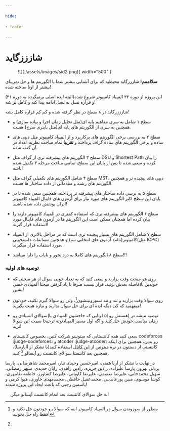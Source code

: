 ```yaml
--- 

hide:

- footer

---
```


<h1 class="blog-title"> شازززگاید </h1>

<figure markdown>
  ![](./assets/images/sid2.png){ width="500" }
<figcaption></figcaption>
</figure>

**سلااممم!** شازززگاید محیطیه که برای آشنایی بیشتر شما با الگوریتم ها و حل تمرینای بیشتر از اونا ساخته شده!

این پروژه از دوره ۳۲ المپیاد کامپیوتر شروع شده(البته ایده اصلی برمیگرده به دوره ۳۱) و قراره نسل به نسل ادامه پیدا کنه و کامل تر شه!

شاززززگاید در ۸ سطح در نظر گرفته شده و کم کم قراره کامل بشه!

+ سطح ۱ شامل یه سری مفاهیم پایه ای(مثل تحلیل زمان اجرا و پیاده سازی) و همچنین یه سری از الگوریتم های پایه ای(مثل باینری سرچ) هست.

+ سطح ۲ به بررسی برخی الگوریتم های پرکاربرد و از المپیاد کامپیوتر مثل دیپی های ساده و برخی الگوریتم های ساده گراف پرداخته و **تقریبا** تمام مباحث نظریه اعداد در آن گفته شده.

+ سطح ۳ الگوریتم های پیشرفته تری از گراف مثل DSU و Shortest Path  را بیان کرده و سعی شده تا پس از پایان این سطح، تمامی مباحث مرحله ۳ تکمیل شده باشه!

+ سطح ۴ شامل الگوریتم های تکمیلی گراف مثل MST، دیپی های پیچیده تر و همچنین الگوریتم های رشته و مقدماتی از داده ساختار ها هست.

+ سطح ۵ به برسی داده ساختار های پیشرفته تر پرداخته، همچنین سعی شده تا در پایان این سطح اکثر الگوریتم های مورد نیاز برای آزمون های فاینال المپیاد کامپیوتر ایران پوشش داده شده باشند!

+ سطح ۶ الگوریتم های پیشرفته تری که استفاده کمتری در المپیاد کامپیوتر دارند را بیان کرده اما همچنان ممکن است این الگوریتم ها در آزمون های فاینال مورد استفاده قرار گیرند!

+ سطح ۷ شامل الگوریتم های بسیار پیچیده تری است که در مراحل بالاتری از المپیاد کامپیوتر(مانند آزمون های انتخابی تیم) و همچنین مسابقات دانشجویی(مثل ICPC) مورد استفاده قرار میگیرند.

+ سطح ۸ الگوریتم های کاملا به درد نخور و نایاب را دارا میباشد!!!

### توصیه های اولیه

+ روی هر مبحث وقت بزارید و سعی کنید که یه تعداد خوبی سوال از هر مبحثی که خوندین بلافاصله بعدش بزنید، قرار نیست صرفا با یاد گرفتن مبحثا المپیادی خفنی بشین!

+ روی سوالا وقت بزارید و تند و تند نسوزونینشون[^1]، ولی رو سوالا گیرم نکنید، خودتون میفهمید که کی دیگه ایده ای برای حل سوال ندارید و نیازه هینت بگیرید!

+ سوالای المپیادی رو(اونایی که جاجشون المپیادی یا oj هستش رو) توصیه میشه در زمان مناسب خودش حل کنید و اگه اول مسیر المپیادتونه ترجیحا سمت این سوالا نرید!

+ سعی کنید همه کانتستایی که میتونینو شرکت کنین، بخصوص کانتستای codeforces :judge-codeforces: و atcoder :judge-atcoder: رو بدین، همچنین برای اینکه کانتستی از دستتون در نره میتونین از [این کانال](https://t.me/daaad_contest) استفاده کنید(با تشکر از آاپارسا)، همچنین بعد کانتستا سوالای کانتست رو آپسالو [^2] کنید.

در نهایت با تشکر از آریا همتی، امیرحسین وحیدی تبار، امیرمحمد شاهرضایی، پارسا پردلی بهروز، پارسا علیزاده، رادین جریره، رادین زاهدی، رایان حدیدی، سپهر رمضانی، سهیل محمدخانی، علیرضا صمیمی، علیرضا کاویانی، علیرضا کشاورز، فاطمه طامهری، کوشا موسوی، مبین پورعابدینی، محمدعقیل حافظی، محمدمهدی خاوری، هیوا کرمی و یاسمین رجبی که باعث ایجاد این پروژه شدند!

[^1]:
    منظور از سوزوندن سوال در المپیاد کامپیوتر اینه که سوالا رو خودتون حل نکنید و فقط راه حل بخونید!

[^2]:
    به حل سوالای کانتست بعد اتمام کانتست آپسالو میگن!
